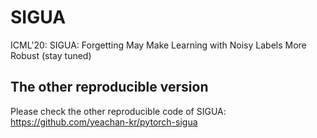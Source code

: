 # SIGUA 
ICML'20: SIGUA: Forgetting May Make Learning with Noisy Labels More Robust (stay tuned)

## The other reproducible version
Please check the other reproducible code of SIGUA: https://github.com/yeachan-kr/pytorch-sigua
